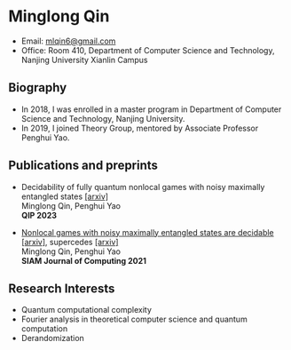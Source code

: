 # Minglong Qin
* Email: mlqin6@gmail.com
* Office: Room 410, Department of Computer Science and Technology, Nanjing University Xianlin Campus

## Biography
* In 2018, I was enrolled in a master program in Department of Computer Science and Technology, Nanjing University.
* In 2019, I joined Theory Group, mentored by Associate Professor Penghui Yao.

## Publications and preprints
* <p>Decidability of fully quantum nonlocal games with noisy maximally entangled states  <span class="alignright"><a href="https://arxiv.org/abs/2211.10613">[arxiv]</a>  </span><br /> Minglong Qin</a>, Penghui Yao  <br /><strong>QIP 2023</strong></p>
* <p><a href="https://epubs.siam.org/doi/abs/10.1137/20M134592X">Nonlocal games with noisy maximally entangled states are decidable</a>   <span class="alignright"><a href="https://arxiv.org/abs/2108.09140">[arxiv]</a>, supercedes  <a href="https://arxiv.org/abs/1904.08832">[arxiv]</a> </span><br />  Minglong Qin, Penghui Yao <br /> <strong>SIAM Journal of Computing 2021</strong></p>

## Research Interests
* Quantum computational complexity
* Fourier analysis in theoretical computer science and quantum computation
* Derandomization
